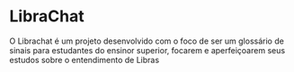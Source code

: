 
# LibraChat

O Librachat é um projeto desenvolvido com o foco de ser um glossário de sinais para estudantes 
do ensinor superior, focarem e aperfeiçoarem seus estudos sobre o entendimento de Libras